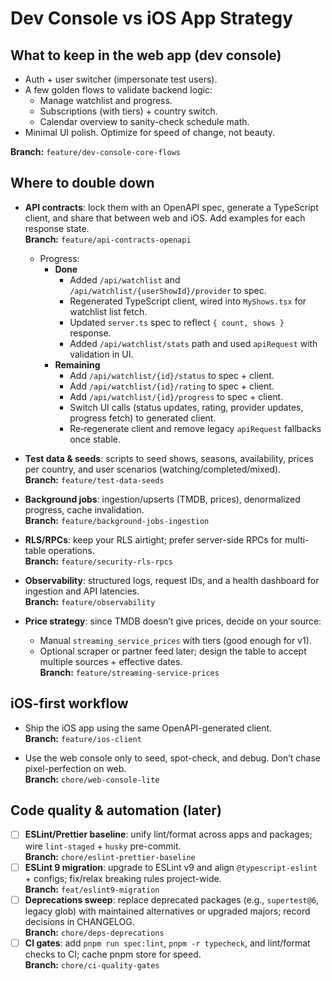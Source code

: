 # Dev Console vs iOS App Strategy

## What to keep in the web app (dev console)

- Auth + user switcher (impersonate test users).
- A few golden flows to validate backend logic:
  - Manage watchlist and progress.
  - Subscriptions (with tiers) + country switch.
  - Calendar overview to sanity-check schedule math.
- Minimal UI polish. Optimize for speed of change, not beauty.

**Branch:** `feature/dev-console-core-flows`

## Where to double down

- **API contracts**: lock them with an OpenAPI spec, generate a TypeScript client, and share that between web and iOS. Add examples for each response state.  
  **Branch:** `feature/api-contracts-openapi`
  - Progress:
    - **Done**
      - Added `/api/watchlist` and `/api/watchlist/{userShowId}/provider` to spec.
      - Regenerated TypeScript client, wired into `MyShows.tsx` for watchlist list fetch.
      - Updated `server.ts` spec to reflect `{ count, shows }` response.
      - Added `/api/watchlist/stats` path and used `apiRequest` with validation in UI.
    - **Remaining**
      - Add `/api/watchlist/{id}/status` to spec + client.
      - Add `/api/watchlist/{id}/rating` to spec + client.
      - Add `/api/watchlist/{id}/progress` to spec + client.
      - Switch UI calls (status updates, rating, provider updates, progress fetch) to generated client.
      - Re‑regenerate client and remove legacy `apiRequest` fallbacks once stable.

- **Test data & seeds**: scripts to seed shows, seasons, availability, prices per country, and user scenarios (watching/completed/mixed).  
  **Branch:** `feature/test-data-seeds`

- **Background jobs**: ingestion/upserts (TMDB, prices), denormalized progress, cache invalidation.  
  **Branch:** `feature/background-jobs-ingestion`

- **RLS/RPCs**: keep your RLS airtight; prefer server-side RPCs for multi-table operations.  
  **Branch:** `feature/security-rls-rpcs`

- **Observability**: structured logs, request IDs, and a health dashboard for ingestion and API latencies.  
  **Branch:** `feature/observability`

- **Price strategy**: since TMDB doesn’t give prices, decide on your source:
  - Manual `streaming_service_prices` with tiers (good enough for v1).
  - Optional scraper or partner feed later; design the table to accept multiple sources + effective dates.  
    **Branch:** `feature/streaming-service-prices`

## iOS-first workflow

- Ship the iOS app using the same OpenAPI-generated client.  
  **Branch:** `feature/ios-client`

- Use the web console only to seed, spot-check, and debug. Don’t chase pixel-perfection on web.  
  **Branch:** `chore/web-console-lite`

## Code quality & automation (later)

- [ ] **ESLint/Prettier baseline**: unify lint/format across apps and packages; wire `lint-staged` + `husky` pre-commit.  
       **Branch:** `chore/eslint-prettier-baseline`
- [ ] **ESLint 9 migration**: upgrade to ESLint v9 and align `@typescript-eslint` + configs; fix/relax breaking rules project-wide.  
       **Branch:** `feat/eslint9-migration`
- [ ] **Deprecations sweep**: replace deprecated packages (e.g., `supertest@6`, legacy glob) with maintained alternatives or upgraded majors; record decisions in CHANGELOG.  
       **Branch:** `chore/deps-deprecations`
- [ ] **CI gates**: add `pnpm run spec:lint`, `pnpm -r typecheck`, and lint/format checks to CI; cache pnpm store for speed.  
       **Branch:** `chore/ci-quality-gates`
